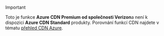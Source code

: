> [!IMPORTANT]
> Toto je funkce **Azure CDN Premium od společnosti Verizon**a není k dispozici **Azure CDN Standard** produkty.  Porovnání funkcí CDN najdete v tématu [přehled CDN Azure](../articles/cdn/cdn-overview.md#azure-cdn-features). 
> 
> 

